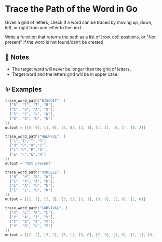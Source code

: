 # Trace the Path of the Word in Go

Given a grid of letters, check if a word can be traced by moving up, down, left, or right from one letter to the next.

Write a function that returns the path as a list of [row, col] positions, or "Not present" if the word is not found/can’t be created.

## 📝 Notes

- The target word will never be longer than the grid of letters.
- Target word and the letters grid will be in upper case.

## ✨ Examples

```go
trace_word_path("BISCUIT", [
  ["B", "I", "T", "R"],
  ["I", "U", "A", "S"],
  ["S", "C", "V", "W"],
  ["D", "O", "N", "E"]
])
output = [[0, 0], [1, 0], [2, 0], [2, 1], [1, 1], [0, 1], [0, 2]]

trace_word_path("HELPFUL", [
  ["L","I","T","R"],
  ["U","U","A","S"],
  ["L","U","P","O"],
  ["E","F","E","H"]
])
output = "Not present"

trace_word_path("UKULELE", [
  ["N", "H", "B", "W"],
  ["E", "X", "A", "D"],
  ["L", "A", "U", "U"],
  ["E", "L", "U", "K"]
])
output = [[2, 3], [3, 3], [3, 2], [3, 1], [3, 0], [2, 0], [1, 0]]

trace_word_path("SURVIVAL", [
  ["V", "L", "R", "L"],
  ["V", "A", "I", "V"],
  ["I", "O", "S", "C"],
  ["V", "R", "U", "F"]
])
output = [[2, 2], [3, 2], [3, 1], [3, 0], [2, 0], [1, 0], [1, 1], [0, 1]]
```
